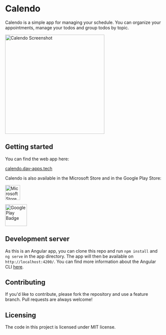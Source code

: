 # Calendo

Calendo is a simple app for managing your schedule. You can organize your appointments, manage your todos and group todos by topic.

<img src="https://qysqdw.am.files.1drv.com/y4m0i2vtrKBKVNFOinsWLTWYrY-Ce4gRkIKfNtjvLWT3v_pdCLj5OARbazcX7rOJjjTbju-p2Kz_vMs3Y9HqaHhBO4EYUcFAxxwTE0bDazqNJ9uthV4fE1PTAV9J1lhSPs9d730qv5Js2aJksKKM-EwBaG_qf-uwd9RGy_2cs5PqG2--tHYgE7vy9ttLQNLwaA1ljHXqLkpWbtHt5Jh3mFJzw/1.png?psid=1" alt="Calendo Screenshot" width="320" />

## Getting started

You can find the web app here: 

[calendo.dav-apps.tech](https://calendo.dav-apps.tech)

Calendo is also available in the Microsoft Store and in the Google Play Store:

<a href='//www.microsoft.com/store/apps/9NL3D2524GH9?cid=storebadge&ocid=badge' target="blank"><img src='https://assets.windowsphone.com/85864462-9c82-451e-9355-a3d5f874397a/English_get-it-from-MS_InvariantCulture_Default.png' alt='Microsoft Store badge' height="48" /></a>

<a href='https://play.google.com/store/apps/details?id=app.dav.calendo&pcampaignid=MKT-Other-global-all-co-prtnr-py-PartBadge-Mar2515-1' target="blank"><img alt='Google Play Badge' src='https://play.google.com/intl/en_us/badges/images/generic/en_badge_web_generic.png' height="70" /></a>

## Development server

As this is an Angular app, you can clone this repo and run `npm install` and `ng serve` in the app directory. The app will then be available on `http://localhost:4200/`. You can find more information about the Angular CLI [here](https://github.com/angular/angular-cli/blob/master/README.md).

## Contributing

If you'd like to contribute, please fork the repository and use a feature branch. Pull requests are always welcome!

## Licensing

The code in this project is licensed under MIT license.
